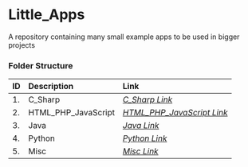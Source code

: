 # Little_Apps
A repository containing many small example apps to be used in bigger projects

### Folder Structure

|ID|Description|Link|
| :------------| :------------ | :------------ |
|1.|C_Sharp|*[C_Sharp Link](https://github.com/Cale-Torino/Little_Apps/tree/main/1.%20C_Sharp)*|
|2.|HTML_PHP_JavaScript|*[HTML_PHP_JavaScript Link](https://github.com/Cale-Torino/Little_Apps/tree/main/2.%20HTML_PHP_JavaScript)*|
|3.|Java|*[Java Link](https://github.com/Cale-Torino/Little_Apps/tree/main/3.%20Java)*|
|4.|Python|*[Python Link](https://github.com/Cale-Torino/Little_Apps/tree/main/4.%20Python)*|
|5.|Misc|*[Misc Link](https://github.com/Cale-Torino/Little_Apps/tree/main/5.%20Misc)*|